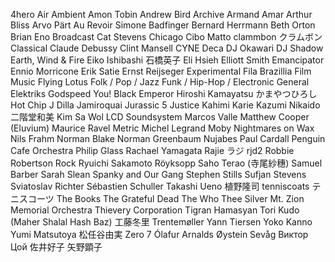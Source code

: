 
4hero
Air
Ambient
Amon Tobin
Andrew Bird
Archive
Armand Amar
Arthur Bliss
Arvo Pärt
Au Revoir Simone
Badfinger
Bernard Herrmann
Beth Orton
Brian Eno
Broadcast
Cat Stevens
Chicago
Cibo Matto
clammbon クラムボン
Classical
Claude Debussy
Clint Mansell
CYNE
Deca
DJ Okawari
DJ Shadow
Earth, Wind & Fire
Eiko Ishibashi 石橋英子
Eli Hsieh
Elliott Smith
Emancipator
Ennio Morricone
Erik Satie
Ernst Reijseger
Experimental
Fila Brazillia
Film Music
Flying Lotus
Folk / Pop / Jazz
Funk / Hip-Hop / Electronic
General Elektriks
Godspeed You! Black Emperor
Hiroshi Kamayatsu かまやつひろし
Hot Chip
J Dilla
Jamiroquai
Jurassic 5
Justice
Kahimi Karie
Kazumi Nikaido 二階堂和美
Kim Sa Wol
LCD Soundsystem
Marcos Valle
Matthew Cooper (Eluvium)
Maurice Ravel
Metric
Michel Legrand
Moby
Nightmares on Wax
Nils Frahm
Norman Blake
Norman Greenbaum
Nujabes
Paul Cardall
Penguin Cafe Orchestra
Philip Glass
Rachael Yamagata
Rajie ラジ
rjd2
Robbie Robertson
Rock
Ryuichi Sakamoto
Röyksopp
Saho Terao (寺尾紗穗)
Samuel Barber
Sarah Slean
Spanky and Our Gang
Stephen Stills
Sufjan Stevens
Sviatoslav Richter
Sébastien Schuller
Takashi Ueno 植野隆司
tenniscoats テニスコーツ
The Books
The Grateful Dead
The Who
Thee Silver Mt. Zion Memorial Orchestra
Thievery Corporation
Tigran Hamasyan
Tori Kudo (Maher Shalal Hash Baz) 工藤冬里
Trentemøller
Yann Tiersen
Yoko Kanno
Yumi Matsutoya 松任谷由実
Zero 7
Ólafur Arnalds
Øystein Sevåg
Виктор Цой
佐井好子
矢野顕子
